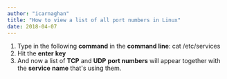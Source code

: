 ```yaml
---
author: "icarnaghan"
title: "How to view a list of all port numbers in Linux"
date: 2018-04-07
---
```


1. Type in the following **command** in the **command line**: cat /etc/services
2. Hit the **enter** **key**
3. And now a list of **TCP** and **UDP** **port numbers** will appear together with the **service** **name** that's using them.
